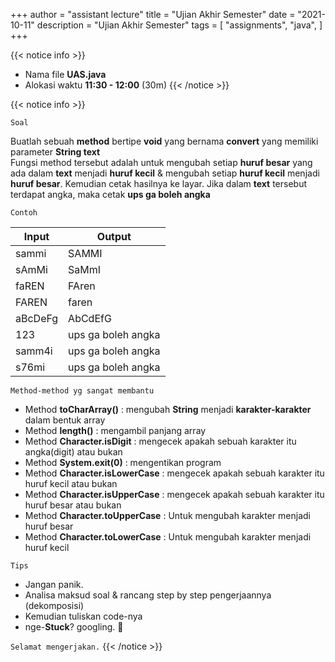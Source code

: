+++
author = "assistant lecture"
title = "Ujian Akhir Semester"
date = "2021-10-11"
description = "Ujian Akhir Semester"
tags = [
    "assignments",
    "java",
]
+++

{{< notice info >}}
- Nama file **UAS.java**
- Alokasi waktu **11:30 - 12:00** (30m)
{{< /notice >}}

{{< notice info >}}

`Soal`

Buatlah sebuah **method** bertipe **void** yang bernama **convert** yang memiliki parameter **String text**\
Fungsi method tersebut adalah untuk mengubah setiap **huruf besar** yang ada dalam **text** menjadi **huruf kecil** & mengubah setiap **huruf kecil** menjadi **huruf besar**. Kemudian cetak hasilnya ke layar.
Jika dalam **text** tersebut terdapat angka, maka cetak **ups ga boleh angka**

`Contoh`

Input|Output|
-----|------|
sammi|SAMMI |
sAmMi|SaMmI |
faREN|FAren |
FAREN|faren |
aBcDeFg|AbCdEfG |
123  |ups ga boleh angka|
samm4i|ups ga boleh angka |
s76mi|ups ga boleh angka |
  

`Method-method yg sangat membantu`
- Method **toCharArray()** : mengubah **String** menjadi **karakter-karakter** dalam bentuk array
- Method **length()** : mengambil panjang array
- Method **Character.isDigit** : mengecek apakah sebuah karakter itu angka(digit) atau bukan
- Method **System.exit(0)** : mengentikan program
- Method **Character.isLowerCase** : mengecek apakah sebuah karakter itu huruf kecil atau bukan
- Method **Character.isUpperCase** : mengecek apakah sebuah karakter itu huruf besar atau bukan
- Method **Character.toUpperCase** : Untuk mengubah karakter menjadi huruf besar
- Method **Character.toLowerCase** : Untuk mengubah karakter menjadi huruf kecil

`Tips`
- Jangan panik.
- Analisa maksud soal & rancang step by step pengerjaannya (dekomposisi)
- Kemudian tuliskan code-nya
- nge-**Stuck**? googling. 👀


`Selamat mengerjakan.`
{{< /notice >}}
